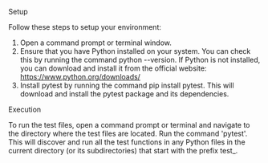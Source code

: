 Setup

Follow these steps to setup your environment:

1. Open a command prompt or terminal window.
2. Ensure that you have Python installed on your system. You can check this by running the command python --version. If Python is not installed, you can download and install it from the official website: https://www.python.org/downloads/
3. Install pytest by running the command pip install pytest. This will download and install the pytest package and its dependencies.

Execution

To run the test files, open a command prompt or terminal and navigate to the directory where the test files are located. Run the command 'pytest'. This will discover and run all the test functions in any Python files in the current directory (or its subdirectories) that start with the prefix test_.